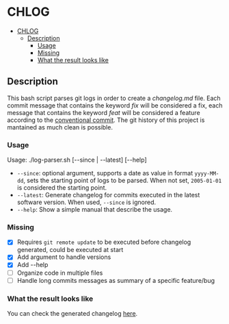 # CHLOG

- [CHLOG](#chlog)
  - [Description](#description)
    - [Usage](#usage)
    - [Missing](#missing)
    - [What the result looks like](#what-the-result-looks-like)

## Description
This bash script parses git logs in order to create a _changelog.md_ file. Each commit message that contains the keyword _fix_ will be considered a fix, each message that contains the keyword _feat_ will be considered a feature according to the [conventional commit](https://www.conventionalcommits.org/en/v1.0.0/). The git history of this project is mantained as much clean is possible.

### Usage
Usage: ./log-parser.sh [--since <date> | --latest] [--help]

- `--since`: optional argument, supports a date as value in format `yyyy-MM-dd`, sets the starting point of logs to be parsed. When not set, `2005-01-01` is considered the starting point.
- `--latest`: Generate changelog for commits executed in the latest software version. When used, `--since` is ignored.
- `--help`: Show a simple manual that describe the usage.

### Missing
- [X] Requires `git remote update` to be executed before changelog generated, could be executed at start
- [X] Add argument to handle versions
- [X] Add --help
- [ ] Organize code in multiple files
- [ ] Handle long commits messages as summary of a specific feature/bug

### What the result looks like
You can check the generated changelog [here](changelogger_changelog.md).